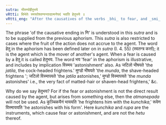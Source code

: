 ```yaml
---
sutra: भीस्म्योर्हेतुभये
vRtti: बिभेतेः स्मयतेश्वण्यन्तादात्मनेपदं भवति हेतुभये ॥
vRtti_eng: "After the causatives of the verbs _bhi_ to fear, and _smi_ to wonder, even the fruit of the action accrues not to the agent the _Atmanepada_ is employed, when the fear is produced directly by the causative agent."
---
```

The phrase 'of the causative ending in णि' is understood in this _sutra_ and is to be supplied from the previous aphorism. This _sutra_ is also restricted to cases where the fruit of the action does not accrue to the agent. The word हेतु in the aphorism has been defined later on in _sutra_ (I. 4. 55) (स्वतन्त्र कर्त्ता); it is the agent which is the mover of another's agent. When a fear is caused by a हेतु it is called हेतुभय. The word भय 'fear' in the aphorism is illustrative, and includes by implication विस्मय 'astonishment' also. As जटिलो भीषयते 'the _jatila_, the cock-headed frightens.' मुण्डो भीषयते 'the _munda_, the shave-headed frightens '; जटिलो विस्मापयते 'the _jatila_ astonishes,' मुण्डो विस्मापयते 'the _munda_ astonishes' i.e., the very fact of matted-hair or shaven-head frightens,' &c.

Why do we say हेतुभय? For if the fear or astonishment is not the direct result caused by the agent, but arises from something else, then the _atmanepada_ will not be used. As कुञ्चिकयैनं भाययति 'he frightens him with the _kunchika_,' रूपेण विस्माययति 'he astonishes with his form'. Here _kunchika_ and _rupa_ are the instruments, which cause fear or astonishment, and are not the _hetu_ thereof.

